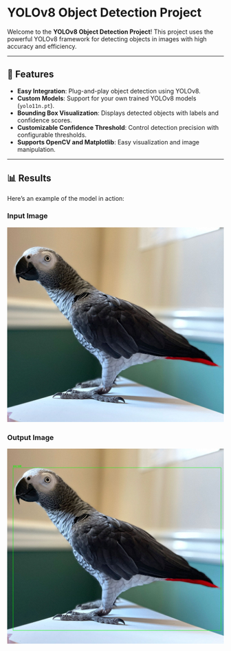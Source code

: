 # YOLOv8 Object Detection Project

Welcome to the **YOLOv8 Object Detection Project**! This project uses the powerful YOLOv8 framework for detecting objects in images with high accuracy and efficiency.

---

## 🚀 Features

- **Easy Integration**: Plug-and-play object detection using YOLOv8.
- **Custom Models**: Support for your own trained YOLOv8 models (`yolo11n.pt`).
- **Bounding Box Visualization**: Displays detected objects with labels and confidence scores.
- **Customizable Confidence Threshold**: Control detection precision with configurable thresholds.
- **Supports OpenCV and Matplotlib**: Easy visualization and image manipulation.

---
## 📊 Results

Here’s an example of the model in action:

### Input Image
![Input Image](buddy.jpg)

### Output Image
![Output Image](output.png)
